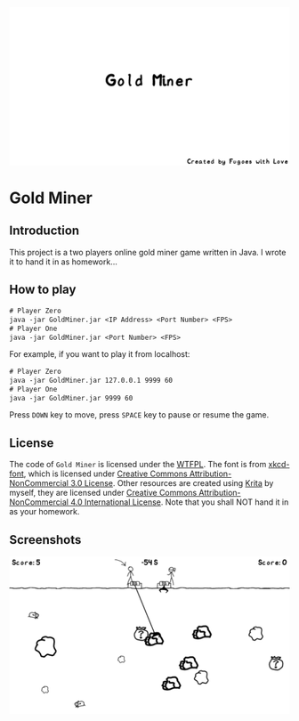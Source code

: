 ![Gold Miner](artwork/welcome-screen.png)

# Gold Miner

## Introduction

This project is a two players online gold miner game written in Java. I wrote it to hand it in as homework...

## How to play

```
# Player Zero
java -jar GoldMiner.jar <IP Address> <Port Number> <FPS>
# Player One
java -jar GoldMiner.jar <Port Number> <FPS>
```
For example, if you want to play it from localhost:
```
# Player Zero
java -jar GoldMiner.jar 127.0.0.1 9999 60
# Player One
java -jar GoldMiner.jar 9999 60
```
Press `DOWN` key to move, press `SPACE` key to pause or resume the game.

## License

The code of `Gold Miner` is licensed under the [WTFPL](http://www.wtfpl.net/). The font is from [xkcd-font](https://github.com/ipython/xkcd-font), which is licensed under [Creative Commons Attribution-NonCommercial 3.0 License](https://github.com/ipython/xkcd-font/blob/master/LICENSE). Other resources are created using [Krita](https://krita.org/) by myself, they are licensed under [Creative Commons Attribution-NonCommercial 4.0 International License](https://creativecommons.org/licenses/by-nc/4.0/). Note that you shall NOT hand it in as your homework.

## Screenshots

![Game Screen](artwork/game-screen.png)
